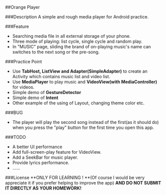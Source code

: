##Orange Player

###Description
A simple and rough media player for Android practice.



###Feature
+ Searching media file in all external storage of your phone.
+ Three mode of playing: list cycle, single cycle and random play.
+ In "MUSIC" page, sliding the brand of on-playing music's name can switches to the next song or the pre-song.

###Practice Point
+  Use **TabHost, ListView and Adapter(SimpleAdapter)** to create an Activity which contains music list and video list. 
+ Use **MediaPlayer** to play music and **VideoView(with MediaController)** for videos.
+ Simple demo of **GestureDetector**
+ Simple demo of **Intent**
+ Other example of the using of Layout, changing theme color etc.

###BUG
+ The player will play the second song instead of the first(as it should do) when you press the "play" button for the first time you open this app. 

###TODO
+ A better UI performance
+ Add full-screen-play feature for VideoView.
+ Add a SeekBar for music player.
+ Provide lyrics performance.
+ ......

###License
**ONLY FOR LEARNING ! **(Of course I would be very appreciate it if you prefer helping to improve the app) **AND DO NOT SUBMIT IT DIRECTLY AS YOUR HOMEWORK!**
